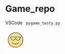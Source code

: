 # Game_repo

VSCode
<code>
pygame_testy.py 
</code>

<img src="pic/Emoji.png" alt="emotek" width="64" height="64">
